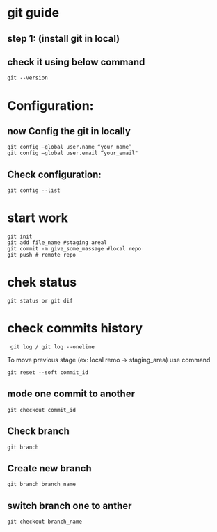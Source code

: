 # git guide

## step 1: (install git in local)

## check it using below command 
```
git --version

```

# Configuration:
## now Config the git in locally
```
git config –global user.name “your_name”
git config –global user.email “your_email"
```
## Check configuration: 

``` git config --list  ```

# start work

```
git init
git add file_name #staging areal
git commit -m give_some_massage #local repo
git push # remote repo
```


# chek status
```
git status or git dif

```

# check  commits history
``` git log / git log --oneline```

To move previous stage (ex: local remo -> staging_area) use command

``` git reset --soft commit_id ```


## mode one commit to another

``` git checkout commit_id ```


## Check branch
``` git branch ```

## Create new branch

``` git branch branch_name ```

## switch branch one to anther

``` git checkout branch_name ```
